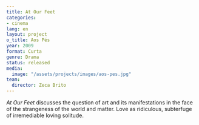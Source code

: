 ```yaml
---
title: At Our Feet
categories:
- cinema
lang: en
layout: project
o_title: Aos Pés
year: 2009
format: Curta
genre: Drama
status: released
media:
  image: "/assets/projects/images/aos-pes.jpg"
team:
  director: Zeca Brito
---
```


_At Our Feet_ discusses the question of art and its manifestations in the face of the strangeness of the world and matter. Love as ridiculous, subterfuge of irremediable loving solitude.
